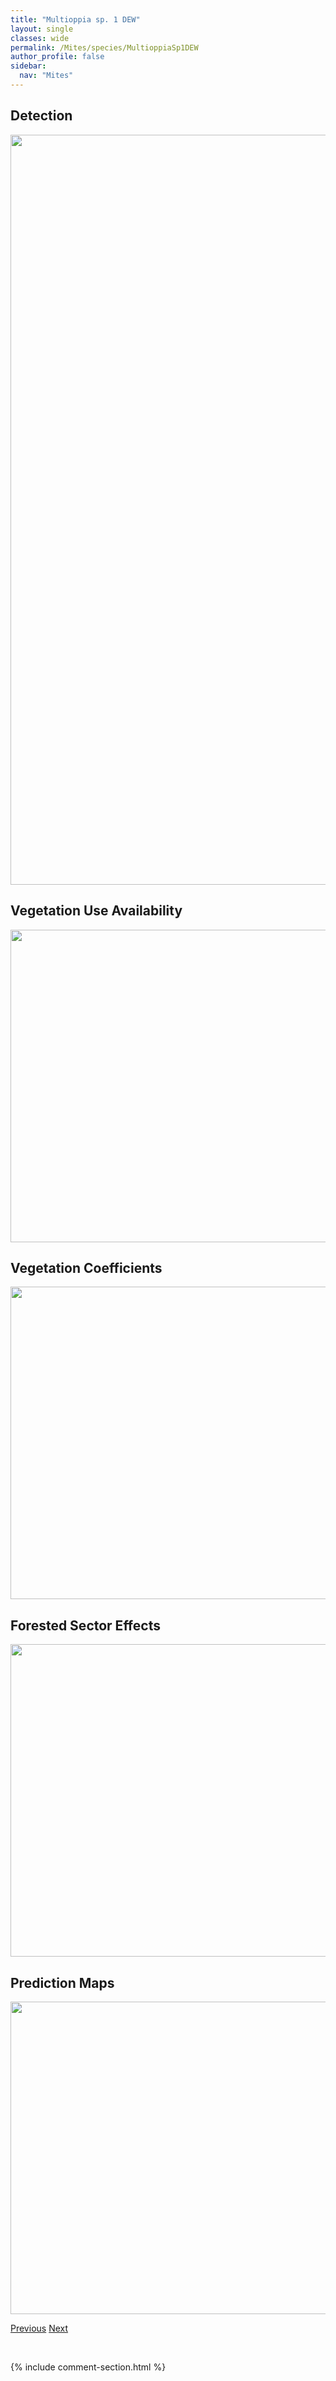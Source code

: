 ```yaml
---
title: "Multioppia sp. 1 DEW"
layout: single
classes: wide
permalink: /Mites/species/MultioppiaSp1DEW
author_profile: false
sidebar:
  nav: "Mites"
---
```


<h2>Detection</h2>

<a href="https://drive.google.com/uc?export=view&id=1g36hxYTJvW1aIKHBgZHMwfNLTrk6T0_l">
<img src="https://drive.google.com/uc?export=view&id=1g36hxYTJvW1aIKHBgZHMwfNLTrk6T0_l" height = "1200" width = "800">
</a>


<h2>Vegetation Use Availability</h2>

<a href="https://drive.google.com/uc?export=view&id=1LTTrweR9e4CPiNNR3mZijm6PN6pjSbum">
<img src="https://drive.google.com/uc?export=view&id=1LTTrweR9e4CPiNNR3mZijm6PN6pjSbum" height = "500" width = "1000">
</a>


<h2>Vegetation Coefficients</h2>

<a href="https://drive.google.com/uc?export=view&id=1fvZZOZt71McOTqpgkmC2pxaV8dM95KZn">
<img src="https://drive.google.com/uc?export=view&id=1fvZZOZt71McOTqpgkmC2pxaV8dM95KZn" height = "500" width = "1000">
</a>


<h2>Forested Sector Effects</h2>

<a href="https://drive.google.com/uc?export=view&id=1Vx-RyR2ub2niR8AGkT0oip_6klkbH5N4">
<img src="https://drive.google.com/uc?export=view&id=1Vx-RyR2ub2niR8AGkT0oip_6klkbH5N4" height = "500" width = "1000">
</a>


<h2>Prediction Maps</h2>

<a href="https://drive.google.com/uc?export=view&id=1fDM6QLw8l3T9X6m6t-Bl7GgpFSBJNQTW">
<img src="https://drive.google.com/uc?export=view&id=1fDM6QLw8l3T9X6m6t-Bl7GgpFSBJNQTW" height = "500" width = "1000">
</a>


<a href="/DevelopmentWebsite/Mites/species/MucronothrusNasalis" class="pagination--pager" title="Mucronothrus nasalis">Previous</a> <a href="/DevelopmentWebsite/Mites/species/MycobatesAltus" class="pagination--pager" title="Mycobates altus">Next</a>

<p>&nbsp;</p>

{% include comment-section.html %}
